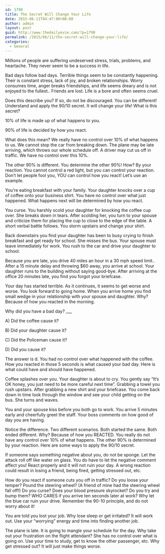 ```yaml
---
id: 1790
title: The Secret Will Change Your Life
date: 2015-06-11T04:47:00+00:00
author: admin
layout: post
guid: http://www.thedailyevie.com/?p=1790
permalink: /2015/06/11/the-secret-will-change-your-life/
categories:
  - General
---
```

Millions of people are suffering undeserved stress, trials, problems, and heartache. They never seem to be a success in life.

Bad days follow bad days. Terrible things seem to be constantly happening. Their is constant stress, lack of joy, and broken relationships. Worry consumes time, anger breaks friendships, and life seems dreary and is not enjoyed to the fullest.. Friends are lost. Life is a bore and often seems cruel.

Does this describe you? If so, do not be discouraged. You can be different! Understand and apply the 90/10 secret. It will change your life! What is this secret?

10% of life is made up of what happens to you.

90% of life is decided by how you react.

What does this mean? We really have no control over 10% of what happens to us. We cannot stop the car from breaking down. The plane may be late arriving, which throws our whole schedule off. A driver may cut us off in traffic. We have no control over this 10%.

The other 90% is different. You determine the other 90%! How? By your reaction. You cannot control a red light, but you can control your reaction. Don&#8217;t let people fool you, YOU can control how you react! Let&#8217;s use an example.

You&#8217;re eating breakfast with your family. Your daughter knocks over a cup of coffee onto your business shirt. You have no control over what just happened. What happens next will be determined by how you react.

You curse. You harshly scold your daughter for knocking the coffee cup over. She breaks down in tears. After scolding her, you turn to your spouse and criticize them for placing the cup to close to the edge of the table. A short verbal battle follows. You storm upstairs and change your shirt.

Back downstairs you find your daughter has been to busy crying to finish breakfast and get ready for school. She misses the bus. Your spouse must leave immediately for work. You rush to the car and drive your daughter to school.

Because you are late, you drive 40 miles an hour in a 30 mph speed limit.. After a 15 minute delay and throwing $60 away, you arrive at school. Your daughter runs to the building without saying good-bye. After arriving at the office 20 minutes late, you find you forgot your briefcase.

Your day has started terrible. As it continues, it seems to get worse and worse. You look forward to going home. When you arrive home you find small wedge in your relationship with your spouse and daughter. Why? Because of how you reacted in the morning.

Why did you have a bad day? \___ 

A) Did the coffee cause it?
  
B) Did your daughter cause it?
  
C) Did the Policeman cause it?
  
D) Did you cause it?

The answer is d. You had no control over what happened with the coffee. How you reacted in those 5 seconds is what caused your bad day. Here is what could have and should have happened.

Coffee splashes over you. Your daughter is about to cry. You gently say &#8220;It&#8217;s OK honey, you just need to be more careful next time&#8221;. Grabbing a towel you rush upstairs. After grabbing a new shirt and your briefcase. You come back down in time look through the window and see your child getting on the bus. She turns and waves.

You and your spouse kiss before you both go to work. You arrive 5 minutes early and cheerfully greet the staff. Your boss comments on how good of day you are having.

Notice the difference. Two different scenarios. Both started the same. Both ended different. Why? Because of how you REACTED. You really do not have any control over 10% of what happens. The other 90% is determined by your reaction. Here are some ways to apply the 90/10 secret.

If someone says something negative about you, do not be sponge. Let the attack roll off like water on glass. You do have to let the negative comment affect you! React properly and it will not ruin your day. A wrong reaction could result in losing a friend, being fired, getting stressed out, etc.

How do you react if someone cuts you off in traffic? Do you loose your temper? Pound the steering wheel? (A friend of mine had the steering wheel fall off!) Do you curse? Does your blood pressure skyrocket? Do you try and bump them? WHO CARES if you arrive ten seconds later at work? Why let the blue car ruin your drive. Remember the 90-10 principle, and do not worry about it!

You are told you lost your job. Why lose sleep or get irritated? It will work out. Use your &#8220;worrying&#8221; energy and time into finding another job.

The plane is late. It is going to mangle your schedule for the day. Why take out your frustration on the flight attendant? She has no control over what is going on. Use your time to study, get to know the other passenger, etc. Why get stressed out? It will just make things worse.
